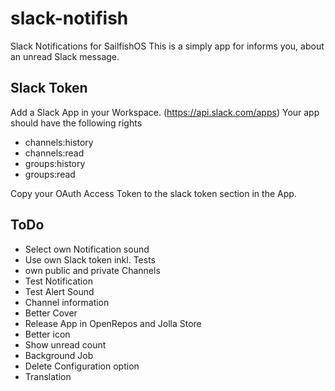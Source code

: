 # slack-notifish
Slack Notifications for SailfishOS
This is a simply app for informs you, about an unread Slack message.

## Slack Token
Add a Slack App in your Workspace. (https://api.slack.com/apps)
Your app should have the following rights
- channels:history
- channels:read
- groups:history
- groups:read

Copy your OAuth Access Token to the slack token section in the App.

## ToDo
- Select own Notification sound
- Use own Slack token inkl. Tests
- own public and private Channels
- Test Notification
- Test Alert Sound
- Channel information
- Better Cover
- Release App in OpenRepos and Jolla Store
- Better icon
- Show unread count
- Background Job
- Delete Configuration option
- Translation
